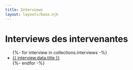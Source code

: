 ```yaml
---
title: Interviews
layout: layouts/base.njk
---
```


# Interviews des intervenantes

<ul>
{%- for interview in collections.interviews -%}
  <li><a href="{{ interview.url }}">{{ interview.data.title }}</a></li>
{%- endfor -%}
</ul>
